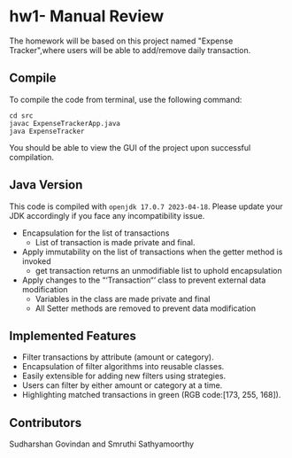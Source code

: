 # hw1- Manual Review

The homework will be based on this project named "Expense Tracker",where users will be able to add/remove daily transaction.

## Compile

To compile the code from terminal, use the following command:

```
cd src
javac ExpenseTrackerApp.java
java ExpenseTracker
```

You should be able to view the GUI of the project upon successful compilation.

## Java Version

This code is compiled with `openjdk 17.0.7 2023-04-18`. Please update your JDK accordingly if you face any incompatibility issue.

- Encapsulation for the list of transactions
  - List of transaction is made private and final.
- Apply immutability on the list of transactions when the getter method is invoked
  - get transaction returns an unmodifiable list to uphold encapsulation
- Apply changes to the “‘Transaction“‘ class to prevent external data modification
  - Variables in the class are made private and final
  - All Setter methods are removed to prevent data modification

## Implemented Features

- Filter transactions by attribute (amount or category).
- Encapsulation of filter algorithms into reusable classes.
- Easily extensible for adding new filters using strategies.
- Users can filter by either amount or category at a time.
- Highlighting matched transactions in green (RGB code:[173, 255, 168]).

## Contributors

Sudharshan Govindan and Smruthi Sathyamoorthy
